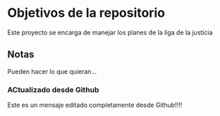 # Objetivos de la repositorio

Este proyecto se encarga de manejar los planes de la liga de la justicia


## Notas
Pueden hacer lo que quieran...

### ACtualizado desde Github
Este es un mensaje editado completamente desde Github!!!!
